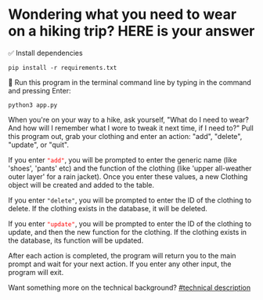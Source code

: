 
#  Wondering what you need to wear on a hiking trip? HERE is your answer

:white_check_mark: Install dependencies
```
pip install -r requirements.txt
```

:small_red_triangle: Run this program in the terminal command line by typing in the command and pressing Enter:
```
python3 app.py
```

When you're on your way to a hike, ask yourself, "What do I need to wear? And how will I remember what I wore to tweak it next time, if I need to?" Pull this program out, grab your clothing and enter an action: "add", "delete", "update", or "quit". 

If you enter <code style="color:red">"add"</code>, you will be prompted to enter the generic name (like 'shoes', 'pants' etc) and the function of the clothing (like 'upper all-weather outer layer' for a rain jacket). Once you enter these values, a new Clothing object will be created and added to the table.

If you enter <code style:color:red>"delete"</code>, you will be prompted to enter the ID of the clothing to delete. If the clothing exists in the database, it will be deleted.

If you enter <code style="color:red">"update"</code>, you will be prompted to enter the ID of the clothing to update, and then the new function for the clothing. If the clothing exists in the database, its function will be updated.

After each action is completed, the program will return you to the main prompt and wait for your next action. If you enter any other input, the program will exit.

Want something more on the technical background? [#technical description](/hiking-application/technical_description.md)
